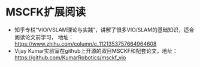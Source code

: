 # MSCFK扩展阅读

- 知乎专栏“VIO/VSLAM理论与实践”，讲解了很多VIO/SLAM的基础知识，适合阅读论文前学习， 地址：https://www.zhihu.com/column/c_1121353757664964608
- Vijay Kumar实验室在github上开源的双目MSCKF和配套论文，地址： https://github.com/KumarRobotics/msckf_vio